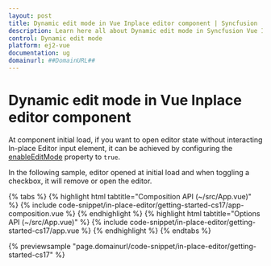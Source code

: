 ```yaml
---
layout: post
title: Dynamic edit mode in Vue Inplace editor component | Syncfusion
description: Learn here all about Dynamic edit mode in Syncfusion Vue Inplace editor component of Syncfusion Essential JS 2 and more.
control: Dynamic edit mode 
platform: ej2-vue
documentation: ug
domainurl: ##DomainURL##
---
```


# Dynamic edit mode in Vue Inplace editor component

At component initial load, if you want to open editor state without interacting In-place Editor input element, it can be achieved by configuring the [enableEditMode](https://ej2.syncfusion.com/vue/documentation/api/inplace-editor/#enableeditmode) property to `true`.

In the following sample, editor opened at initial load and when toggling a checkbox, it will remove or open the editor.

{% tabs %}
{% highlight html tabtitle="Composition API (~/src/App.vue)" %}
{% include code-snippet/in-place-editor/getting-started-cs17/app-composition.vue %}
{% endhighlight %}
{% highlight html tabtitle="Options API (~/src/App.vue)" %}
{% include code-snippet/in-place-editor/getting-started-cs17/app.vue %}
{% endhighlight %}
{% endtabs %}
        
{% previewsample "page.domainurl/code-snippet/in-place-editor/getting-started-cs17" %}